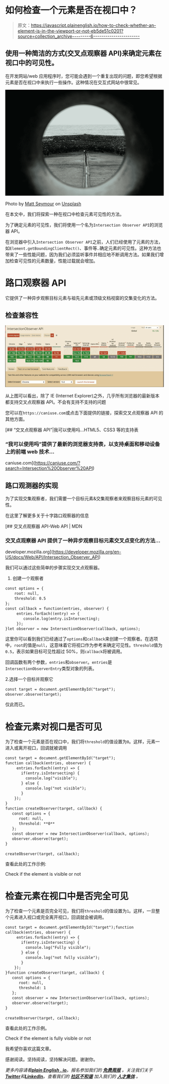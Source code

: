 # 如何检查一个元素是否在视口中？

> 原文：<https://javascript.plainenglish.io/how-to-check-whether-an-element-is-in-the-viewport-or-not-eb5de51c0201?source=collection_archive---------6----------------------->

## 使用一种简洁的方式(交叉点观察器 API)来确定元素在视口中的可见性。

在开发网站/web 应用程序时，您可能会遇到一个重复出现的问题，即您希望根据元素是否在视口中来执行一些操作。这种情况在交互式网站中很常见。

![](img/9ff49079284a7a1da69db015661f8fee.png)

Photo by [Matt Seymour](https://unsplash.com/@mattseymour?utm_source=medium&utm_medium=referral) on [Unsplash](https://unsplash.com?utm_source=medium&utm_medium=referral)

在本文中，我们将探索一种在视口中检查元素可见性的方法。

为了确定元素的可见性，我们将使用一个名为`Intersection Observer API`的浏览器 API。

在浏览器中引入`Intersection Observer API`之前，人们已经使用了元素的方法，如`Element.getBoundingClientRect()`、事件等..确定元素的可见性。这种方法也带来了一些性能问题，因为我们必须监听事件并相应地不断调用方法。如果我们增加检查可见性的元素数量，性能过载就会增加。

# **路口观察器 API**

它提供了一种异步观察目标元素与祖先元素或顶级文档视窗的交集变化的方法。

## 检查兼容性

![](img/aa2e6c81a9bc8840ac9a5d41952e8cb7.png)

从上图可以看出，除了 IE (Internet Explorer)之外，几乎所有浏览器的最新版本都支持交叉点观察器 API。不会有支持不支持的问题

您可以在`https://caniuse.com`或点击下面提供的链接，探索交叉点观察器 API 的其他方面。

 [## “交叉点观察器 API”|我可以使用吗...HTML5、CSS3 等的支持表

### “我可以使用吗”提供了最新的浏览器支持表，以支持桌面和移动设备上的前端 web 技术…

caniuse.com](https://caniuse.com/?search=Intersection%20Observer%20API) 

## 路口观测器的实现

为了实现交集观察者，我们需要一个目标元素&交集观察者来观察目标元素的可见性。

在这里了解更多关于十字路口观察器的信息

[](https://developer.mozilla.org/en-US/docs/Web/API/Intersection_Observer_API) [## 交叉点观察器 API-Web API | MDN

### 交叉点观察器 API 提供了一种异步观察目标元素交叉点变化的方法…

developer.mozilla.org](https://developer.mozilla.org/en-US/docs/Web/API/Intersection_Observer_API) 

我们可以通过这些简单的步骤实现交叉点观察器。

1.  创建一个观察者

```
const options = {
    root: null,
    threshold: 0.5
};
const callback = function(entries, observer) {
     entries.forEach((entry) => {
        console.log(entry.isIntersecting);
     });
}let observer = new IntersectionObserver(callback, options);
```

这里你可以看到我们已经通过了`options`和`callback`来创建一个观察者。在选项中，`root`的值是`null`，这意味着它将视口作为参考来确定可见性。`threshold`值为`0.5`，表示如果目标可见性超过 50%，则`callback`将被调用。

回调函数有两个参数，`entries`和`observer`。`entries`是`IntersectionObserverEntry`类型对象的列表。

2.选择一个目标并观察它

```
const target = document.getElementById("target");
observer.observe(target);
```

仅此而已。

# 检查元素对视口是否可见

为了检查一个元素是否在视口中，我们将`threshold`的值设置为`0`。这样，元素一进入或离开视口，回调就被调用

```
const target = document.getElementById("target");
function callback(entries, observer) {
     entries.forEach((entry) => {
       if(entry.isIntersecting) {
         console.log("visible"); 
       } else {
         console.log("not visible");
       }
    });
}
function createObserver(target, callback) {
   const options = {
      root: null,
      threshold: **0**
   };
   const observer = new IntersectionObserver(callback, options);
   observer.observe(target);
}

createObserver(target, callback);
```

查看此处的工作示例:

Check if the element is visible or not

# 检查元素在视口中是否完全可见

为了检查一个元素是否完全可见，我们将`threshold`的值设置为`1`。这样，一旦整个元素进入视口或完全离开视口，回调就会被调用。

```
const target = document.getElementById("target");function callback(entries, observer) {
     entries.forEach((entry) => {
       if(entry.isIntersecting) {
         console.log("Fully visible"); 
       } else {
         console.log("not fully visible");
       }
    });
}function createObserver(target, callback) {
   const options = {
      root: null,
      threshold: 1
   };
   const observer = new IntersectionObserver(callback, options);
   observer.observe(target);
}

createObserver(target, callback);
```

查看此处的工作示例。

Check if the element is fully visible or not

我希望你喜欢这篇文章。

感谢阅读。坚持阅读，坚持解决问题。谢谢你。

*更多内容请看*[***plain English . io***](https://plainenglish.io/)*。报名参加我们的* [***免费周报***](http://newsletter.plainenglish.io/) *。关注我们关于*[***Twitter***](https://twitter.com/inPlainEngHQ)**和*[***LinkedIn***](https://www.linkedin.com/company/inplainenglish/)*。查看我们的* [***社区不和谐***](https://discord.gg/GtDtUAvyhW) *加入我们的* [***人才集体***](https://inplainenglish.pallet.com/talent/welcome) *。**